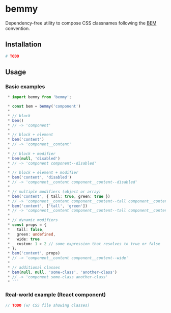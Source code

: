 # bemmy

Dependency-free utility to compose CSS classnames following the [BEM](https://getbem.com/) convention.

## Installation

```bash
# TODO
```

## Usage

### Basic examples

````ts
 * import bemmy from 'bemmy';

 * const bem = bemmy('component')
 *
 * // block
 * bem()
 * // -> 'component'
 *
 * // block + element
 * bem('content')
 * // -> 'component__content'
 *
 * // block + modifier
 * bem(null, 'disabled')
 * // -> 'component component--disabled'
 *
 * // block + element + modifier
 * bem('content', 'disabled')
 * // -> 'component__content component__content--disabled'
 *
 * // multiple modifiers (object or array)
 * bem('content', { tall: true, green: true })
 * // -> 'component__content component__content--tall component__content--green'
 * bem('content', ['tall', 'green'])
 * // -> 'component__content component__content--tall component__content--green'
 *
 * // dynamic modifiers
 * const props = {
 *   tall: false,
 *   green: undefined,
 *   wide: true
 *   custom: 1 > 2 // some expression that resolves to true or false
 * };
 * bem('content', props)
 * // -> 'component__content component__content--wide'
 *
 * // additional classes
 * bem(null, null, 'some-class', 'another-class')
 * // -> 'component some-class another-class'
 * ```
````

### Real-world example (React component)

```ts
// TODO (w/ CSS file showing classes)
```
